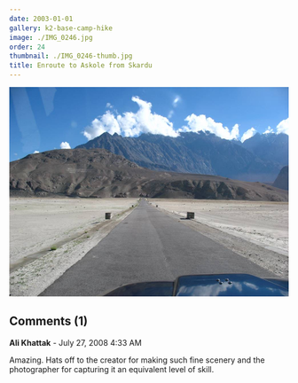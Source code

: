 ```yaml
---
date: 2003-01-01
gallery: k2-base-camp-hike
image: ./IMG_0246.jpg
order: 24
thumbnail: ./IMG_0246-thumb.jpg
title: Enroute to Askole from Skardu
---
```


![Enroute to Askole from Skardu](./IMG_0246.jpg)

<div id="comments">

## Comments (1)

<div id="comment">

**Ali Khattak** - July 27, 2008  4:33 AM

Amazing. Hats off to the creator for making such fine scenery and the photographer for capturing it an equivalent level of skill.

</div>

</div>